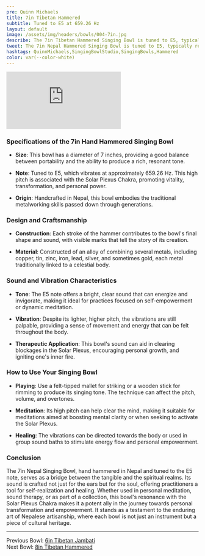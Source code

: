 ```yaml
---
pre: Quinn Michaels
title: 7in Tibetan Hammered
subtitle: Tuned to E5 at 659.26 Hz
layout: default
image: /assets/img/headers/bowls/004-7in.jpg
describe: The 7in Tibetan Hammered Singing Bowl is tuned to E5, typically resonating around 659.26 Hz. This high pitch is associated with the Solar Plexus Chakra, promoting vitality, transformation, and personal power.
tweet: The 7in Nepal Hammered Singing Bowl is tuned to E5, typically resonating around 659.26 Hz.
hashtags: QuinnMichaels,SingingBowlStudio,SingingBowls,Hammered
color: var(--color-white)
---
```


<div class="videowrapper">
<iframe src="https://www.youtube.com/embed/yr5njy70gAY" title="YouTube video player" frameborder="0" allow="accelerometer; autoplay; clipboard-write; encrypted-media; gyroscope; picture-in-picture; web-share" referrerpolicy="strict-origin-when-cross-origin" allowfullscreen></iframe>
</div>

### Specifications of the 7in Hand Hammered Singing Bowl

- **Size**: This bowl has a diameter of 7 inches, providing a good balance between portability and the ability to produce a rich, resonant tone.

- **Note**: Tuned to E5, which vibrates at approximately 659.26 Hz. This high pitch is associated with the Solar Plexus Chakra, promoting vitality, transformation, and personal power.

- **Origin**: Handcrafted in Nepal, this bowl embodies the traditional metalworking skills passed down through generations.

### Design and Craftsmanship

- **Construction**: Each stroke of the hammer contributes to the bowl's final shape and sound, with visible marks that tell the story of its creation.

- **Material**: Constructed of an alloy of combining several metals, including copper, tin, zinc, iron, lead, silver, and sometimes gold, each metal traditionally linked to a celestial body.

### Sound and Vibration Characteristics

- **Tone**: The E5 note offers a bright, clear sound that can energize and invigorate, making it ideal for practices focused on self-empowerment or dynamic meditation.

- **Vibration**: Despite its lighter, higher pitch, the vibrations are still palpable, providing a sense of movement and energy that can be felt throughout the body.

- **Therapeutic Application**: This bowl's sound can aid in clearing blockages in the Solar Plexus, encouraging personal growth, and igniting one's inner fire.

### How to Use Your Singing Bowl

- **Playing**: Use a felt-tipped mallet for striking or a wooden stick for rimming to produce its singing tone. The technique can affect the pitch, volume, and overtones.

- **Meditation**: Its high pitch can help clear the mind, making it suitable for meditations aimed at boosting mental clarity or when seeking to activate the Solar Plexus.

- **Healing**: The vibrations can be directed towards the body or used in group sound baths to stimulate energy flow and personal empowerment.

### Conclusion

The 7in Nepal Singing Bowl, hand hammered in Nepal and tuned to the E5 note, serves as a bridge between the tangible and the spiritual realms. Its sound is crafted not just for the ears but for the soul, offering practitioners a tool for self-realization and healing. Whether used in personal meditation, sound therapy, or as part of a collection, this bowl's resonance with the Solar Plexus Chakra makes it a potent ally in the journey towards personal transformation and empowerment. It stands as a testament to the enduring art of Nepalese artisanship, where each bowl is not just an instrument but a piece of cultural heritage.

---

Previous Bowl: [6in Tibetan Jambati](003-6in-jambati)  
Next Bowl: [8in Tibetan Hammered](005-8in-hammered)
